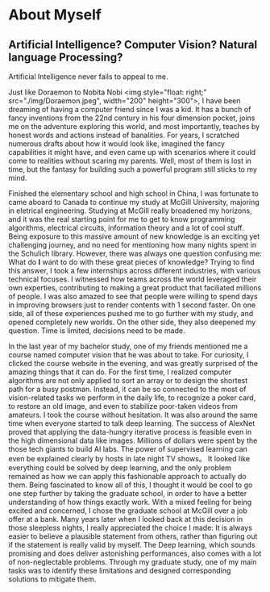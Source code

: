 # About Myself

## Artificial Intelligence? Computer Vision? Natural language Processing?

Artificial Intelligence never fails to appeal to me. 

Just like Doraemon to Nobita Nobi <img style="float: right;" src="./img/Doraemon.jpeg", width="200" height="300">, 
I have been dreaming of having a computer friend since I was a kid. It has a bunch of fancy inventions from the 22nd century in his four dimension pocket, 
joins me on the adventure exploring this world, and most importantly, teaches by honest words and actions instead of banalities. 
For years, I scratched numerous drafts about how it would look like, imagined the fancy capabilities it might have, and even came up with scenarios where it could come to realities
without scaring my parents. Well, most of them is lost in time, but the fantasy for building such a powerful program still sticks to my mind.

Finished the elementary school and high school in China, I was fortunate to came aboard to Canada to continue my study at McGill University, majoring in eletrical engineering.
Studying at McGill really broadened my horizons, and it was the real starting point for me to get to know programming algorithms, electrical circuits, information theory and a lot of cool stuff. 
Being exposure to this massive amount of new knowledge is an exciting yet challenging journey, and no need for mentioning how many nights spent in the Schulich library.
However, there was always one question confusing me: What do **I** want to do with these great pieces of knowledge? 
Trying to find this answer, I took a few internships across different industries, with various technical focuses. 
I witnessed how teams across the world leveraged their own experties, contributing to making a great product that faciliated millions of people. 
I was also amazed to see that people were willing to spend days in improving browsers just to render contents with 1 second faster.
On one side, all of these experiences pushed me to go further with my study, and opened completely new worlds. 
On the other side, they also deepened my question. Time is limited, decisions need to be made.

In the last year of my bachelor study, one of my friends mentioned me a course named computer vision that he was about to take.
For curiosity, I clicked the course website in the evening, and was greatly surprised of the amazing things that it can do.
For the first time, I realized computer algorithms are not only applied to sort an array or to design the shortest path for a busy postman. 
Instead, it can be so connected to the most of vision-related tasks we perform in the daily life, to recognize a poker card, to restore an old image, and even to stabilize poor-taken videos from amateurs.
I took the course without hesitation. 
It was also around the same time when everyone started to talk deep learning. 
The success of AlexNet proved that applying the data-hungry iterative process is feasible even in the high dimensional data like images.
Millions of dollars were spent by the those tech giants to build AI labs. The power of supervised learning can even be explained clearly by hosts in late night TV shows。
It looked like everything could be solved by deep learning, and the only problem remained as how we can apply this fashionable approach to actually do them. 
Being fascinated to know all of this, I thought it would be cool to go one step further by taking the graduate school, in order to have a better understanding of how things exactly work. 
With a mixed feeling for being excited and concerned, I chose the graduate school at McGill over a job offer at a bank. 
Many years later when I looked back at this decision in those sleepless nights, I really appreciated the choice I made:
It is always easier to believe a plausible statement from others, rather than figuring out if the statement is really valid by myself.
The Deep learning, which sounds promising and does deliver astonishing performances, also comes with a lot of non-neglectable problems. 
Through my graduate study, one of my main tasks was to identify these limitations and designed corresponding solutions to mitigate them.


